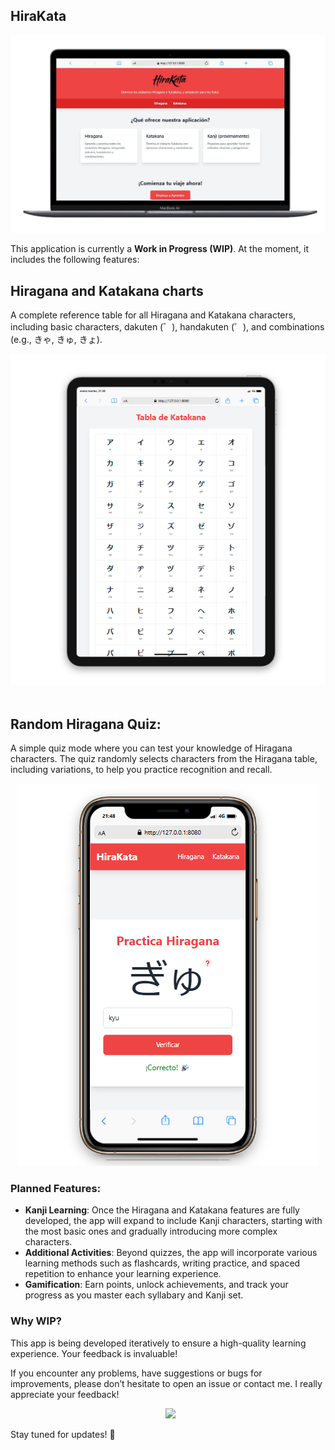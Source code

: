 ## HiraKata 

<div align="center">
  <img src="./public/img/hirakata-desktop.jpeg" alt="Tabla de Hiragana">
</div>

This application is currently a **Work in Progress (WIP)**. At the moment, it includes the following features:

## **Hiragana and Katakana charts** 
A complete reference table for all Hiragana and Katakana characters, including basic characters, dakuten (゛), handakuten (゜), and combinations (e.g., きゃ, きゅ, きょ).

<div align="center">
  <img src="./public/img/chart-1.png" alt="Tabla de Hiragana">
</div>

<br/>

## **Random Hiragana Quiz**: 
A simple quiz mode where you can test your knowledge of Hiragana characters. The quiz randomly selects characters from the Hiragana table, including variations, to help you practice recognition and recall.

<div align="center">
  <img src="./public/img/quizz-1.png" alt="Hiragana Quizz">
</div>


### Planned Features:
- **Kanji Learning**: Once the Hiragana and Katakana features are fully developed, the app will expand to include Kanji characters, starting with the most basic ones and gradually introducing more complex characters.
- **Additional Activities**: Beyond quizzes, the app will incorporate various learning methods such as flashcards, writing practice, and spaced repetition to enhance your learning experience.
- **Gamification**: Earn points, unlock achievements, and track your progress as you master each syllabary and Kanji set.

### Why WIP?
This app is being developed iteratively to ensure a high-quality learning experience. Your feedback is invaluable! 

If you encounter any problems, have suggestions or bugs for improvements, please don’t hesitate to open an issue or contact me. I really appreciate your feedback! 

<div align="center">

&nbsp;  [<img src="https://img.shields.io/badge/codecruz.mt@gmail.com-blue?logo=gmail">](mailto:codecruz.mt@gmail.com)

</div>

Stay tuned for updates! 🚀
